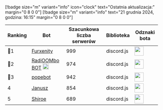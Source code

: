 [!badge size="m" variant="info" icon="clock" text="Ostatnia aktualizacja:" margin="0 8 0 0"] [!badge size="m" variant="info" text="21 grudnia 2024, godzina: 16:15" margin="0 8 0 0"]

| Ranking | Bot                                                                                           | Szacunkowa liczba serwerów | Biblioteka | Odznaki bota |
| ---- | --------------------------------------------------------------------------------------------- | ------------------------ | ------------------------ | ------------------------ |
|    🥇1| [Furxenity](https://discord.com/oauth2/authorize?client_id=826778019179659314&permissions=8&scope=bot)       |               999 | discord.js | <img src="/static/badges/odznaki/supportscommands.svg" height="30" width="30"> |
|    🥈2| [RadiOOMbo BOT](https://discord.com/oauth2/authorize?client_id=675416683481006159&permissions=8&scope=bot) <img src="/static/badges/bots/boomfinity.svg" height="20" width="20">        |               974 | discord.js | <img src="/static/badges/odznaki/supportscommands.svg" height="30" width="30"> |
|    🥉3| [popebot](https://discord.com/oauth2/authorize?client_id=997525532101050538&permissions=8&scope=bot)        |               942 | discord.js | <img src="/static/badges/odznaki/supportscommands.svg" height="30" width="30"> |
|    4| [Janusz](https://discord.com/oauth2/authorize?client_id=421679109954076692&permissions=8&scope=bot)        |               854 | discord.js | <img src="/static/badges/odznaki/supportscommands.svg" height="30" width="30"> |
|    5| [Shiroe](https://discord.com/oauth2/authorize?client_id=782299960283627540&permissions=8&scope=bot)        |               689 | discord.js | <img src="/static/badges/odznaki/supportscommands.svg" height="30" width="30"> | 